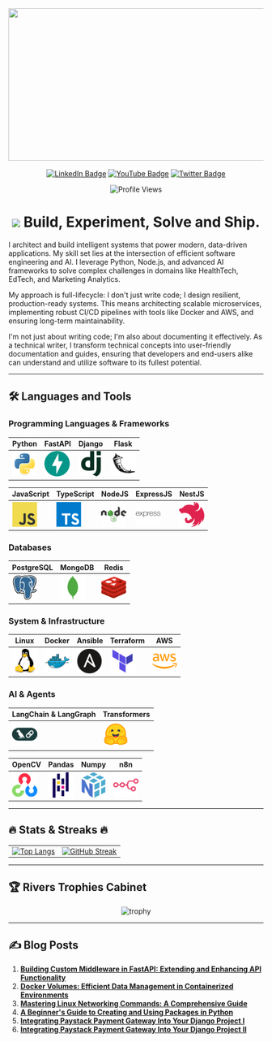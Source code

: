 <div align="center">
  <img src="https://media.giphy.com/media/L1R1tvI9svkIWwpVYr/giphy.gif" width="600" height="300"/>
  
  [![LinkedIn Badge](https://img.shields.io/badge/LinkedIn-blue?style=for-the-badge&logo=linkedin&logoColor=white)](https://www.linkedin.com/in/princewillingoo)
  [![YouTube Badge](https://img.shields.io/badge/YouTube-red?style=for-the-badge&logo=youtube&logoColor=white)](#)
  [![Twitter Badge](https://img.shields.io/badge/Twitter-blue?style=for-the-badge&logo=twitter&logoColor=white)](https://twitter.com/princewillingoo)
  
  ![Profile Views](https://komarev.com/ghpvc/?username=princewilling&style=flat-square&color=blue)
  
  # <img src="https://media.giphy.com/media/hvRJCLFzcasrR4ia7z/giphy.gif" width="50px"/> Build, Experiment, Solve and Ship.
</div>

I architect and build intelligent systems that power modern, data-driven applications. My skill set lies at the intersection of efficient software engineering and AI. I leverage Python, Node.js, and advanced AI frameworks to solve complex challenges in domains like HealthTech, EdTech, and Marketing Analytics.

My approach is full-lifecycle: I don't just write code; I design resilient, production-ready systems. This means architecting scalable microservices, implementing robust CI/CD pipelines with tools like Docker and AWS, and ensuring long-term maintainability.

I'm not just about writing code; I'm also about documenting it effectively. As a technical writer, I transform technical concepts into user-friendly documentation and guides, ensuring that developers and end-users alike can understand and utilize software to its fullest potential.

---

## 🛠️ Languages and Tools

### Programming Languages & Frameworks
| Python | FastAPI | Django | Flask |
|--------|---------|--------|--------|
| <img src="https://github.com/devicons/devicon/blob/master/icons/python/python-original.svg" width="50" height="50"/> | <img src="https://github.com/devicons/devicon/blob/master/icons/fastapi/fastapi-original.svg" width="50" height="50"/> | <img src="https://github.com/devicons/devicon/blob/master/icons/django/django-plain.svg" width="50" height="50"/> | <img src="https://github.com/devicons/devicon/blob/master/icons/flask/flask-original.svg" width="50" height="50"/> |

| JavaScript | TypeScript | NodeJS | ExpressJS | NestJS |
|------------|------------|---------|------------|------------|
| <img src="https://github.com/devicons/devicon/blob/master/icons/javascript/javascript-original.svg" width="50" height="50"/> | <img src="https://github.com/devicons/devicon/blob/master/icons/typescript/typescript-original.svg" width="50" height="50"/> | <img src="https://github.com/devicons/devicon/blob/master/icons/nodejs/nodejs-original-wordmark.svg" width="50" height="50"/> | <img src="https://github.com/devicons/devicon/blob/master/icons/express/express-original-wordmark.svg" width="50" height="50"/> | <img src="https://github.com/devicons/devicon/blob/master/icons/nestjs/nestjs-original.svg" width="50" height="50"/> |

### Databases
| PostgreSQL | MongoDB | Redis |
|------------|---------|-------|
| <img src="https://github.com/devicons/devicon/blob/master/icons/postgresql/postgresql-original.svg" width="50" height="50"/> | <img src="https://github.com/devicons/devicon/blob/master/icons/mongodb/mongodb-plain.svg" width="50" height="50"/> | <img src="https://github.com/devicons/devicon/blob/master/icons/redis/redis-original.svg" width="50" height="50"/> |

### System & Infrastructure
| Linux | Docker | Ansible | Terraform | AWS |
|-------|--------|---------|-----------|-----|
| <img src="https://github.com/devicons/devicon/blob/master/icons/linux/linux-original.svg" width="50" height="50"/> | <img src="https://github.com/devicons/devicon/blob/master/icons/docker/docker-original.svg" width="50" height="50"/> | <img src="https://github.com/devicons/devicon/blob/master/icons/ansible/ansible-original.svg" width="50" height="50"/> | <img src="https://github.com/devicons/devicon/blob/master/icons/terraform/terraform-original.svg" width="50" height="50"/> | <img src="https://github.com/devicons/devicon/blob/master/icons/amazonwebservices/amazonwebservices-plain-wordmark.svg" width="50" height="50"/> |


### AI & Agents
| LangChain & LangGraph | Transformers |
|----------------------|--------------|
| <img src="./media/langchain-and-Langraph.png" width="50" height="50"/> | <img src="./media/transformers-hugging-face.png" width="50" height="50"/> |

| OpenCV | Pandas | Numpy | n8n |
|--------|--------|-------|-----|
| <img src="https://github.com/devicons/devicon/blob/master/icons/opencv/opencv-original.svg" width="50" height="50"/> | <img src="https://github.com/devicons/devicon/blob/master/icons/pandas/pandas-original.svg" width="50" height="50"/> | <img src="https://github.com/devicons/devicon/blob/master/icons/numpy/numpy-original.svg" width="50" height="50"/> | <img src="./media/n8n.png" width="50" height="50"/> |

---

## 🔥 Stats & Streaks 🔥

<table style="width:100%">
  <tr>
    <td><a href="https://github.com/princewillingoo/github-readme-stats"><img src="https://github-readme-stats.vercel.app/api/top-langs/?username=princewillingoo&hide=jupyter%20notebook,html,css,scss,dockerfile,makefile,mako,shell,gherkin&theme=dark" alt="Top Langs"></a></td>
    <td><a href="https://git.io/streak-stats"><img src="https://streak-stats.demolab.com?user=princewillingoo&theme=dark&border_radius=6&short_numbers=true&date_format=M%20j%5B%2C%20Y%5D&exclude_days=Sun&card_width=550&card_height=250" alt="GitHub Streak" /></a></td>
  </tr>
</table>

---

## 🏆 Rivers Trophies Cabinet

<div align="center">
  
![trophy](https://github-profile-trophy.vercel.app/?username=princewillingoo&theme=onedark)

</div>

---

## ✍️ Blog Posts

1. [**Building Custom Middleware in FastAPI: Extending and Enhancing API Functionality**](https://semaphoreci.com/blog/custom-middleware-fastapi)
2. [**Docker Volumes: Efficient Data Management in Containerized Environments**](https://semaphoreci.com/blog/docker-volumes)
3. [**Mastering Linux Networking Commands: A Comprehensive Guide**](https://earthly.dev/blog/linux-network-commands/)
4. [**A Beginner's Guide to Creating and Using Packages in Python**](https://www.makeuseof.com/create-distribute-use-packages-in-python/)
5. [**Integrating Paystack Payment Gateway Into Your Django Project I**](https://willingly.hashnode.dev/integrating-paystack-payment-gateway-with-django)
6. [**Integrating Paystack Payment Gateway Into Your Django Project II**](https://willingly.hashnode.dev/integrating-paystack-payment-gateway-with-django-ii)
